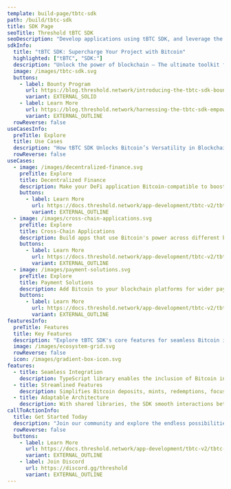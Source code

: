 ```yaml
---
template: build-page/tbtc-sdk
path: /build/tbtc-sdk
title: SDK Page
seoTitle: Threshold tBTC SDK
seoDescription: "Develop applications using tBTC SDK, and leverage the Bitcoins strength across various blockchains, enhancing user flexibility and market reach"
sdkInfo:
  title: "tBTC SDK: Supercharge Your Project with Bitcoin"
  highlighted: ["tBTC", "SDK:"]
  description: "Unlock the power of blockchain – The ultimate toolkit for harnessing Bitcoin's potential."
  image: /images/tbtc-sdk.svg
  buttons:
    - label: Bounty Program
      url: https://blog.threshold.network/introducing-the-tbtc-sdk-bounty-program/
      variant: EXTERNAL_SOLID
    - label: Learn More
      url: https://blog.threshold.network/harnessing-the-tbtc-sdk-empowering-your-projects-with-bitcoin/
      variant: EXTERNAL_OUTLINE
  rowReverse: false
useCasesInfo:
  preTitle: Explore
  title: Use Cases
  description: "How tBTC SDK Unlocks Bitcoin’s Versatility in Blockchain Projects."
  rowReverse: false
useCases:
  - image: /images/decentralized-finance.svg
    preTitle: Explore
    title: Decentralized Finance
    description: Make your DeFi application Bitcoin-compatible to boost liquidity and market options.
    buttons:
      - label: Learn More
        url: https://docs.threshold.network/app-development/tbtc-v2/tbtc-sdk/
        variant: EXTERNAL_OUTLINE
  - image: /images/cross-chain-applications.svg
    preTitle: Explore
    title: Cross-Chain Applications
    description: Build apps that use Bitcoin's power across different blockchains, offering more flexibility and reach.
    buttons:
      - label: Learn More
        url: https://docs.threshold.network/app-development/tbtc-v2/tbtc-sdk/
        variant: EXTERNAL_OUTLINE
  - image: /images/payment-solutions.svg
    preTitle: Explore
    title: Payment Solutions
    description: Add Bitcoin to your blockchain platforms for wider payment options and to attract more users.
    buttons:
      - label: Learn More
        url: https://docs.threshold.network/app-development/tbtc-v2/tbtc-sdk/
        variant: EXTERNAL_OUTLINE
featuresInfo:
  preTitle: Features
  title: Key Features
  description: "Explore tBTC SDK's core features for seamless Bitcoin integration."
  image: /images/ecosystem-grid.svg
  rowReverse: false
  icon: /images/gradient-box-icon.svg
features:
  - title: Seamless Integration
    description: TypeScript library enables the inclusion of Bitcoin into a range of blockchain environments.
  - title: Streamlined Features
    description: Simplifies Bitcoin deposits, mints, redemptions, focusing on innovation, not complexity.
  - title: Adaptable Architecture
    description: With shared libraries, the SDK smooth interactions between Bitcoin and multiple chains.
callToActionInfo:
  title: Get Started Today
  description: "Join our community and explore the endless possibilities with tBTC SDK."
  rowReverse: false
  buttons:
    - label: Learn More
      url: https://docs.threshold.network/app-development/tbtc-v2/tbtc-sdk/
      variant: EXTERNAL_OUTLINE
    - label: Join Discord
      url: https://discord.gg/threshold
      variant: EXTERNAL_OUTLINE
---
```

